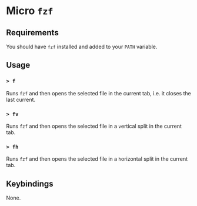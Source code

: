# Micro `fzf`

## Requirements

You should have `fzf` installed and added to your `PATH` variable.

## Usage

### `> f`  

Runs `fzf` and then opens the selected file in the current tab, i.e. it closes the last current.

### `> fv` 

Runs `fzf` and then opens the selected file in a `v`ertical split in the current tab.

### `> fh` 

Runs `fzf` and then opens the selected file in a `h`orizontal split in the current tab.

## Keybindings

None.
